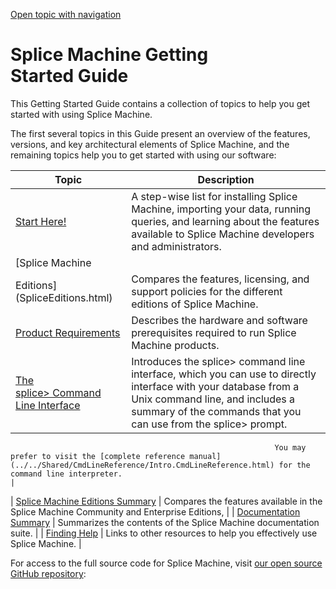 [Open topic with navigation](../../index.html#OnPremise/GettingStarted/Intro.GettingStarted.html)

[]()Splice Machine Getting Started Guide
========================================

This <span class="ItalicFont">Getting Started Guide</span> contains a collection of topics to help you get started with using Splice Machine.

The first several topics in this Guide present an overview of the features, versions, and key architectural elements of Splice Machine, and the remaining topics help you to get started with using our software:

| Topic                                                       | Description                                                                                                                                                                                                                                                                                |
|-------------------------------------------------------------|--------------------------------------------------------------------------------------------------------------------------------------------------------------------------------------------------------------------------------------------------------------------------------------------|
| [Start Here!](StartHere.html)                               | A step-wise list for installing Splice Machine, importing your data, running queries, and learning about the features available to Splice Machine developers and administrators.                                                                                                           |
| [Splice Machine                                             
 Editions](SpliceEditions.html)                               | Compares the features, licensing, and support policies for the different editions of Splice Machine.                                                                                                                                                                                       |
| [Product Requirements](Requirements.html)                   | Describes the hardware and software prerequisites required to run Splice Machine products.                                                                                                                                                                                                 |
| [The splice&gt; Command Line Interface](SpliceCmdLine.html) | Introduces the <span class="AppCommand">splice&gt;</span> command line interface, which you can use to directly interface with your database from a Unix command line, and includes a summary of the commands that you can use from the <span class="AppCommand">splice&gt;</span> prompt. 
                                                                                                                                                                                                                                                                                                                                                           
                                                               You may prefer to visit the [complete reference manual](../../Shared/CmdLineReference/Intro.CmdLineReference.html) for the command line interpreter.                                                                                                                                        |
| [Splice Machine Editions Summary](SpliceEditions.html)      | Compares the features available in the Splice Machine Community and Enterprise Editions,                                                                                                                                                                                                   |
| [Documentation Summary](DocsSummary.html)                   | Summarizes the contents of the Splice Machine documentation suite.                                                                                                                                                                                                                         |
| [Finding Help](GettingHelp.html)                            | Links to other resources to help you effectively use Splice Machine.                                                                                                                                                                                                                       |

For access to the full source code for Splice Machine, visit [our open source GitHub repository](https://github.com/splicemachine/spliceengine "Click to navigate to the Splice Machine Open Source GitHub repository (opens in new tab)"): 

 


